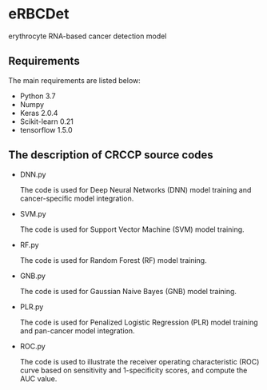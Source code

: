 # eRBCDet
erythrocyte RNA-based cancer detection model

## Requirements

The main requirements are listed below:

* Python 3.7
* Numpy
* Keras 2.0.4
* Scikit-learn 0.21
* tensorflow 1.5.0

## The description of CRCCP source codes

* DNN.py

    The code is used for Deep Neural Networks (DNN) model training and cancer-specific model integration.

* SVM.py

    The code is used for Support Vector Machine (SVM) model training.
  
* RF.py

    The code is used for Random Forest (RF) model training.

* GNB.py

    The code is used for Gaussian Naive Bayes (GNB) model training.

* PLR.py

    The code is used for Penalized Logistic Regression (PLR) model training and pan-cancer model integration.

* ROC.py

    The code is used to illustrate the receiver operating characteristic (ROC) curve based on sensitivity and 1-specificity scores, and compute the AUC value.

